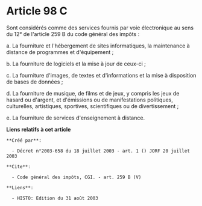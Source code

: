 # Article 98 C

Sont considérés comme des services fournis par voie électronique au sens du 12° de l'article 259 B du code général des
impôts : 

a. La fourniture et l'hébergement de sites informatiques, la maintenance à distance de programmes et d'équipement ; 

b. La fourniture de logiciels et la mise à jour de ceux-ci ; 

c. La fourniture d'images, de textes et d'informations et la mise à disposition de bases de données ; 

d. La fourniture de musique, de films et de jeux, y compris les jeux de hasard ou d'argent, et d'émissions ou de
manifestations politiques, culturelles, artistiques, sportives, scientifiques ou de divertissement ; 

e. La fourniture de services d'enseignement à distance.

**Liens relatifs à cet article**

	**Créé par**:

	  - Décret n°2003-658 du 18 juillet 2003 - art. 1 () JORF 20 juillet 2003

	**Cite**:

	  - Code général des impôts, CGI. - art. 259 B (V)

	**Liens**:

	  - HISTO: Edition du 31 août 2003
